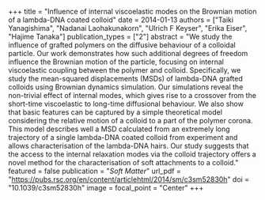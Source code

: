 +++
title = "Influence of internal viscoelastic modes on the Brownian motion of a lambda-DNA coated colloid"
date = 2014-01-13
authors = ["Taiki Yanagishima", "Nadanai Laohakunakorn", "Ulrich F Keyser", "Erika Eiser", "Hajime Tanaka"]
publication_types = ["2"]
abstract = "We study the influence of grafted polymers on the diffusive behaviour of a colloidal particle. Our work demonstrates how such additional degrees of freedom influence the Brownian motion of the particle, focusing on internal viscoelastic coupling between the polymer and colloid. Specifically, we study the mean-squared displacements (MSDs) of lambda-DNA grafted colloids using Brownian dynamics simulation. Our simulations reveal the non-trivial effect of internal modes, which gives rise to a crossover from the short-time viscoelastic to long-time diffusional behaviour. We also show that basic features can be captured by a simple theoretical model considering the relative motion of a colloid to a part of the polymer corona. This model describes well a MSD calculated from an extremely long trajectory of a single lambda-DNA coated colloid from experiment and allows characterisation of the lambda-DNA hairs. Our study suggests that the access to the internal relaxation modes via the colloid trajectory offers a novel method for the characterisation of soft attachments to a colloid."
featured = false
publication = "*Soft Matter*"
url_pdf = "https://pubs.rsc.org/en/content/articlehtml/2014/sm/c3sm52830h"
doi = "10.1039/c3sm52830h"
image = 
	focal_point = "Center"
+++

